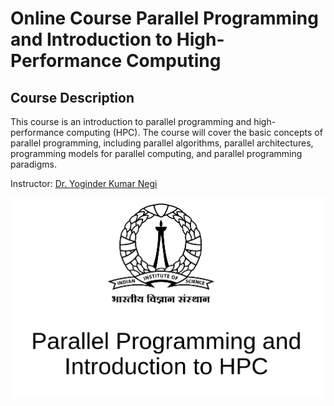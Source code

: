 # Online Course Parallel Programming and Introduction to High-Performance Computing 

## Course Description   

This course is an introduction to parallel programming and high-performance computing (HPC). The course will cover the basic concepts of parallel programming, including parallel algorithms, parallel architectures, programming models for parallel computing, and parallel programming paradigms. 

Instructor: [Dr. Yoginder Kumar Negi](https://yknegi.github.io/)

![alt text](logo.png "https://iisc.online/admissions/home.html")
